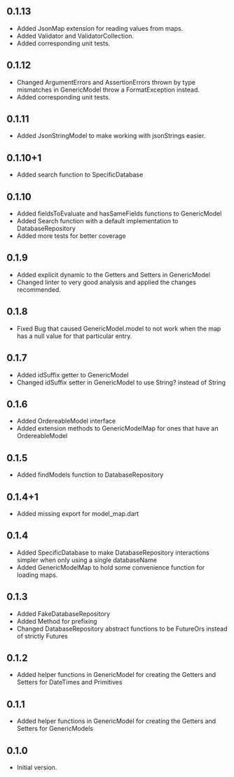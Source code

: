 ## 0.1.13

- Added JsonMap extension for reading values from maps.
- Added Validator and ValidatorCollection.
- Added corresponding unit tests.

## 0.1.12

- Changed ArgumentErrors and AssertionErrors thrown by type mismatches in GenericModel throw a FormatException instead.
- Added corresponding unit tests.

## 0.1.11

- Added JsonStringModel to make working with jsonStrings easier.

## 0.1.10+1

- Added search function to SpecificDatabase

## 0.1.10

- Added fieldsToEvaluate and hasSameFields functions to GenericModel
- Added Search function with a default implementation to DatabaseRepository
- Added more tests for better coverage

## 0.1.9

- Added explicit dynamic to the Getters and Setters in GenericModel
- Changed linter to very good analysis and applied the changes recommended.

## 0.1.8

- Fixed Bug that caused GenericModel.model to not work when the map has a null value for that particular entry.

## 0.1.7

- Added idSuffix getter to GenericModel
- Changed idSuffix setter in GenericModel to use String? instead of String 

## 0.1.6

- Added OrdereableModel interface
- Added extension methods to GenericModelMap for ones that have an OrdereableModel

## 0.1.5

- Added findModels function to DatabaseRepository

## 0.1.4+1

- Added missing export for model_map.dart

## 0.1.4

- Added SpecificDatabase to make DatabaseRepository interactions simpler when only using a single databaseName
- Added GenericModelMap to hold some convenience function for loading maps.

## 0.1.3

- Added FakeDatabaseRepository
- Added Method for prefixing
- Changed DatabaseRepository abstract functions to be FutureOrs instead of strictly Futures

## 0.1.2

- Added helper functions in GenericModel for creating the Getters and Setters for DateTimes and Primitives

## 0.1.1

- Added helper functions in GenericModel for creating the Getters and Setters for GenericModels

## 0.1.0

- Initial version.

